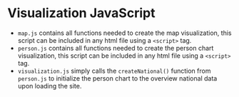 # Visualization JavaScript

* `map.js` contains all functions needed to create the map visualization, this script can be included in any html file using a `<script>` tag.
* `person.js` contains all functions needed to create the person chart visualization, this script can be included in any html file using a `<script>` tag.
* `visualization.js` simply calls the `createNational()` function from `person.js` to initialize the person chart to the overview national data upon loading the site.
